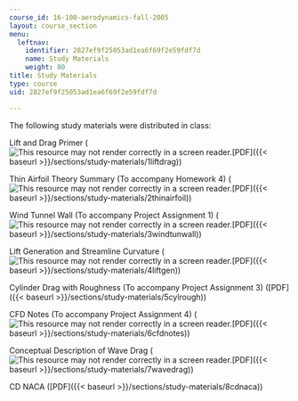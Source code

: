 ```yaml
---
course_id: 16-100-aerodynamics-fall-2005
layout: course_section
menu:
  leftnav:
    identifier: 2827ef9f25053ad1ea6f69f2e59fdf7d
    name: Study Materials
    weight: 80
title: Study Materials
type: course
uid: 2827ef9f25053ad1ea6f69f2e59fdf7d

---
```


The following study materials were distributed in class:

Lift and Drag Primer (![This resource may not render correctly in a screen reader.](/images/inacessible.gif)[PDF]({{< baseurl >}}/sections/study-materials/1liftdrag))

Thin Airfoil Theory Summary (To accompany Homework 4) (![This resource may not render correctly in a screen reader.](/images/inacessible.gif)[PDF]({{< baseurl >}}/sections/study-materials/2thinairfoil))

Wind Tunnel Wall (To accompany Project Assignment 1) (![This resource may not render correctly in a screen reader.](/images/inacessible.gif)[PDF]({{< baseurl >}}/sections/study-materials/3windtunwall))

Lift Generation and Streamline Curvature (![This resource may not render correctly in a screen reader.](/images/inacessible.gif)[PDF]({{< baseurl >}}/sections/study-materials/4liftgen))

Cylinder Drag with Roughness (To accompany Project Assignment 3) ([PDF]({{< baseurl >}}/sections/study-materials/5cylrough))

CFD Notes (To accompany Project Assignment 4) (![This resource may not render correctly in a screen reader.](/images/inacessible.gif)[PDF]({{< baseurl >}}/sections/study-materials/6cfdnotes))

Conceptual Description of Wave Drag (![This resource may not render correctly in a screen reader.](/images/inacessible.gif)[PDF]({{< baseurl >}}/sections/study-materials/7wavedrag))

CD NACA ([PDF]({{< baseurl >}}/sections/study-materials/8cdnaca))